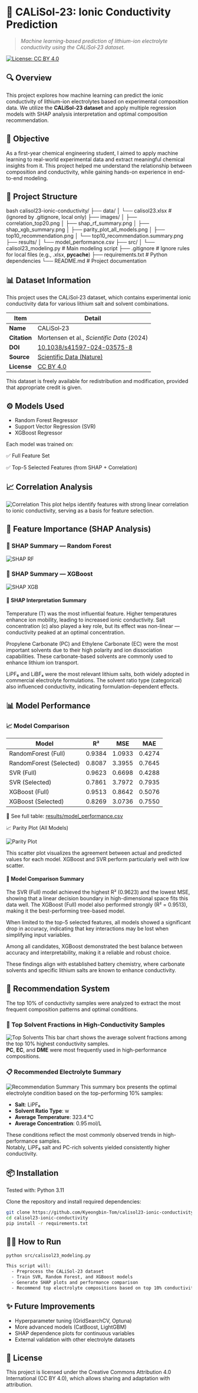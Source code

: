 # 🔋 CALiSol‑23: Ionic Conductivity Prediction  
> *Machine learning-based prediction of lithium-ion electrolyte conductivity using the CALiSol‑23 dataset.*

[![License: CC BY 4.0](https://img.shields.io/badge/License-CC%20BY%204.0-lightgrey.svg)](https://creativecommons.org/licenses/by/4.0/)

## 🔍 Overview
This project explores how machine learning can predict the ionic conductivity of lithium-ion electrolytes based on experimental composition data.
We utilize the **CALiSol‑23 dataset** and apply multiple regression models with SHAP analysis interpretation and optimal composition recommendation.

## 🎯 Objective
As a first-year chemical engineering student, I aimed to apply machine learning to real-world experimental data and extract meaningful chemical insights from it. 
This project helped me understand the relationship between composition and conductivity, while gaining hands-on experience in end-to-end modeling.

## 📁 Project Structure

bash
calisol23-ionic-conductivity/
├── data/
│   └── calisol23.xlsx          # (ignored by .gitignore, local only)
├── images/
│   ├── correlation_top20.png
│   ├── shap_rf_summary.png
│   ├── shap_xgb_summary.png
│   ├── parity_plot_all_models.png
│   ├── top10_recommendation.png
│   └── top10_recommendation.summary.png
├── results/
│   └── model_performance.csv
├── src/
│   └── calisol23_modeling.py   # Main modeling script
├── .gitignore                  # Ignore rules for local files (e.g., .xlsx, __pycache__)
├── requirements.txt           # Python dependencies
└── README.md                  # Project documentation

## 📊 Dataset Information
This project uses the CALiSol‑23 dataset, which contains experimental ionic conductivity data for various lithium salt and solvent combinations.

| Item        | Detail                                                                                     |
|-------------|---------------------------------------------------------------------------------------------|
| **Name**    | CALiSol‑23                                                                                  |
| **Citation**| Mortensen et al., *Scientific Data* (2024)                                                  |
| **DOI**     | [10.1038/s41597-024-03575-8](https://doi.org/10.1038/s41597-024-03575-8)                    |
| **Source**  | [Scientific Data (Nature)](https://doi.org/10.1038/s41597-024-03575-8)                                    |
| **License** | [CC BY 4.0](https://creativecommons.org/licenses/by/4.0/)                                   |

This dataset is freely available for redistribution and modification, provided that appropriate credit is given.

## ⚙️ Models Used
- Random Forest Regressor
- Support Vector Regression (SVR)
- XGBoost Regressor

 Each model was trained on:

✅ Full Feature Set

✅ Top-5 Selected Features (from SHAP + Correlation)

## 📈 Correlation Analysis

![Correlation](images/correlation_top20.png)
This plot helps identify features with strong linear correlation to ionic conductivity, serving as a basis for feature selection.

## 🔬 Feature Importance (SHAP Analysis)

### 🔬 SHAP Summary — Random Forest
![SHAP RF](images/shap_rf_summary.png)

### 🔬 SHAP Summary — XGBoost
![SHAP XGB](images/shap_xgb_summary.png)


#### 📌 SHAP Interpretation Summary
Temperature (T) was the most influential feature. Higher temperatures enhance ion mobility, leading to increased ionic conductivity.
Salt concentration (c) also played a key role, but its effect was non-linear — conductivity peaked at an optimal concentration.

Propylene Carbonate (PC) and Ethylene Carbonate (EC) were the most important solvents due to their high polarity and ion dissociation capabilities.
These carbonate-based solvents are commonly used to enhance lithium ion transport.

LiPF₆ and LiBF₄ were the most relevant lithium salts, both widely adopted in commercial electrolyte formulations.
The solvent ratio type (categorical) also influenced conductivity, indicating formulation-dependent effects.

## 📊 Model Performance

### 📈 Model Comparison

| Model                   |   R²     |   MSE    |   MAE    |
|-------------------------|----------|----------|----------|
| RandomForest (Full)     | 0.9384   | 1.0933   | 0.4274   |
| RandomForest (Selected) | 0.8087   | 3.3955   | 0.7645   |
| SVR (Full)              | 0.9623   | 0.6698   | 0.4288   |
| SVR (Selected)          | 0.7861   | 3.7972   | 0.7935   |
| XGBoost (Full)          | 0.9513   | 0.8642   | 0.5076   |
| XGBoost (Selected)      | 0.8269   | 3.0736   | 0.7550   |

📁 See full table: [results/model_performance.csv](./results/model_performance.csv)

📈 Parity Plot (All Models)

![Parity Plot](images/parity_plot_all_models.png)

This scatter plot visualizes the agreement between actual and predicted values for each model.
XGBoost and SVR perform particularly well with low scatter.

#### 📌 Model Comparison Summary
The SVR (Full) model achieved the highest R² (0.9623) and the lowest MSE, showing that a linear decision boundary in high-dimensional space fits this data well.
The XGBoost (Full) model also performed strongly (R² = 0.9513), making it the best-performing tree-based model.

When limited to the top-5 selected features, all models showed a significant drop in accuracy, indicating that key interactions may be lost when simplifying input variables.

Among all candidates, XGBoost demonstrated the best balance between accuracy and interpretability, making it a reliable and robust choice.

These findings align with established battery chemistry, where carbonate solvents and specific lithium salts are known to enhance conductivity.

## 🧪 Recommendation System

The top 10% of conductivity samples were analyzed to extract the most frequent composition patterns and optimal conditions.

### 🧪 Top Solvent Fractions in High-Conductivity Samples

![Top Solvents](images/top10_recommendation.png)
This bar chart shows the average solvent fractions among the top 10% highest conductivity samples.  
**PC**, **EC**, and **DME** were most frequently used in high-performance compositions.

### 📋 Recommended Electrolyte Summary

![Recommendation Summary](images/top10_recommendation.summary.png)
This summary box presents the optimal electrolyte condition based on the top-performing 10% samples:

- **Salt**: LiPF₆  
- **Solvent Ratio Type**: w  
- **Average Temperature**: 323.4 °C  
- **Average Concentration**: 0.95 mol/L

These conditions reflect the most commonly observed trends in high-performance samples.  
Notably, LiPF₆ salt and PC-rich solvents yielded consistently higher conductivity.

## 📦 Installation

Tested with: Python 3.11

Clone the repository and install required dependencies:

```bash
git clone https://github.com/Kyeongbin-Tom/calisol23-ionic-conductivity.git
cd calisol23-ionic-conductivity
pip install -r requirements.txt
```

## 🏃‍♂️ How to Run

```bash
python src/calisol23_modeling.py

This script will:
  - Preprocess the CALiSol‑23 dataset
  - Train SVR, Random Forest, and XGBoost models
  - Generate SHAP plots and performance comparison
  - Recommend top electrolyte compositions based on top 10% conductivity samples
```

## ✨ Future Improvements

  - Hyperparameter tuning (GridSearchCV, Optuna)
  - More advanced models (CatBoost, LightGBM)
  - SHAP dependence plots for continuous variables
  - External validation with other electrolyte datasets

## 📜 License
This project is licensed under the Creative Commons Attribution 4.0 International (CC BY 4.0), which allows sharing and adaptation with attribution.
